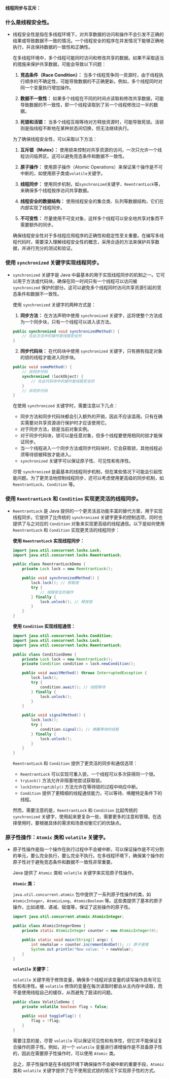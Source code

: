 **线程同步与互斥：**

### 什么是线程安全性。

- 线程安全性是指在多线程环境下，对共享数据的访问和操作不会引发不正确的结果或导致数据不一致的情况。一个线程安全的程序在并发情况下能够正确地执行，并且保持数据的一致性和正确性。

  在多线程环境中，多个线程可能同时访问和修改共享的数据。如果不采取适当的措施来保护共享数据，可能会导致以下问题：

  1. **竞态条件（Race Condition）：** 当多个线程竞争同一资源时，由于线程执行顺序的不确定性，可能导致数据的不正确更新。例如，多个线程同时对同一个变量执行增加操作。

  2. **数据不一致性：** 如果多个线程在不同的时间点读取和修改共享数据，可能导致数据的不一致性，即一个线程读取到了另一个线程修改过一半的数据。

  3. **死锁和活锁：** 当多个线程互相等待对方释放资源时，可能导致死锁。活锁则是指线程不断地在某种状态间切换，但无法继续执行。

  为了确保线程安全性，可以采取以下方法：

  1. **互斥锁（Mutex）：** 使用锁来控制对共享资源的访问，一次只允许一个线程访问临界区。这可以避免竞态条件和数据不一致性。

  2. **原子操作：** 使用原子操作（Atomic Operations）来保证某个操作是不可中断的，如使用原子类或`volatile`关键字。

  3. **线程同步：** 使用同步机制，如`synchronized`关键字、`ReentrantLock`等，来确保多个线程按序访问共享数据。

  4. **线程安全的数据结构：** 使用线程安全的集合类、队列等数据结构，它们在内部实现了线程同步。

  5. **不可变性：** 尽量使用不可变对象，这样多个线程可以安全地共享对象而不需要额外的同步。

  确保线程安全性对于多线程应用程序的正确性和稳定性至关重要。在编写多线程代码时，需要深入理解线程安全性的概念，采用合适的方法来保护共享数据，并进行充分的测试和验证。

### 使用 `synchronized` 关键字实现线程同步。

- `synchronized` 关键字是 Java 中最基本的用于实现线程同步的机制之一。它可以用于方法或代码块，确保在同一时间只有一个线程可以访问被 `synchronized` 保护的部分。这可以避免多个线程同时访问共享资源引起的竞态条件和数据不一致性。

  使用 `synchronized` 关键字的两种方式是：

  1. **同步方法：** 在方法声明中使用 `synchronized` 关键字，这将使整个方法成为一个同步块，只有一个线程可以进入该方法。

  ```java
  public synchronized void synchronizedMethod() {
      // 在此方法中的操作是线程安全的
  }
  ```

  2. **同步代码块：** 在代码块中使用 `synchronized` 关键字，只有拥有指定对象的锁的线程才能进入同步块。

  ```java
  public void someMethod() {
      // 非同步代码
      synchronized (lockObject) {
          // 在此代码块中的操作是线程安全的
      }
      // 非同步代码
  }
  ```

  在使用 `synchronized` 关键字时，需要注意以下几点：

  - 同步方法和同步代码块都会引入额外的开销，因此不应该滥用。只有在确实需要对共享资源进行保护时才应该使用它。
  - 对于同步方法，锁是当前对象实例。
  - 对于同步代码块，锁可以是任意对象，但多个线程要使用相同的锁才能保证同步。
  - 当一个线程进入一个同步方法或同步代码块时，它会获取锁，其他线程必须等待锁被释放才能进入。
  - `synchronized` 关键字可以保证原子性、可见性和有序性。

  尽管 `synchronized` 是最基本的线程同步机制，但在某些情况下可能会引起性能问题。为了更灵活地控制线程同步，还可以考虑使用更高级的同步机制，如 `ReentrantLock`、`Condition` 等。

### 使用 `ReentrantLock` 和 `Condition` 实现更灵活的线程同步。

- `ReentrantLock` 是 Java 提供的一个更灵活且功能丰富的替代方案，用于实现线程同步。它提供了比传统的 `synchronized` 关键字更多的控制选项，同时也提供了与之对应的 `Condition` 对象来实现更高级的线程通信。以下是如何使用 `ReentrantLock` 和 `Condition` 实现更灵活的线程同步：

  **使用 `ReentrantLock` 实现线程同步：**

  ```java
  import java.util.concurrent.locks.Lock;
  import java.util.concurrent.locks.ReentrantLock;
  
  public class ReentrantLockDemo {
      private Lock lock = new ReentrantLock();
  
      public void synchronizedMethod() {
          lock.lock(); // 获取锁
          try {
              // 线程安全的操作
          } finally {
              lock.unlock(); // 释放锁
          }
      }
  }
  ```

  **使用 `Condition` 实现线程通信：**

  ```java
  import java.util.concurrent.locks.Condition;
  import java.util.concurrent.locks.Lock;
  import java.util.concurrent.locks.ReentrantLock;
  
  public class ConditionDemo {
      private Lock lock = new ReentrantLock();
      private Condition condition = lock.newCondition();
  
      public void awaitMethod() throws InterruptedException {
          lock.lock();
          try {
              condition.await(); // 线程等待
          } finally {
              lock.unlock();
          }
      }
  
      public void signalMethod() {
          lock.lock();
          try {
              condition.signal(); // 唤醒等待的线程
          } finally {
              lock.unlock();
          }
      }
  }
  ```

  `ReentrantLock` 和 `Condition` 提供了更灵活的同步和通信选项：

  - `ReentrantLock` 可以实现可重入锁，一个线程可以多次获得同一个锁。
  - `tryLock()` 方法允许非阻塞地尝试获取锁。
  - `lockInterruptibly()` 方法允许在等待锁的过程中响应中断。
  - `Condition` 提供了更精细的线程通信能力，可以等待、唤醒特定条件下的线程。

  然而，需要注意的是，`ReentrantLock` 和 `Condition` 比起传统的 `synchronized` 关键字，使用起来更复杂一些，需要更多的注意和管理。在选择使用时，要根据具体的需求和场景权衡它们的优缺点。

### 原子性操作：`Atomic` 类和 `volatile` 关键字。

- 原子性操作是指一个操作在执行过程中不会被中断，可以保证操作是不可分割的单元，要么完全执行，要么完全不执行。在多线程环境下，确保某个操作的原子性对于避免竞态条件和数据不一致性非常重要。

  Java 提供了 `Atomic` 类和 `volatile` 关键字来实现原子性操作。

  **`Atomic` 类：**

  `java.util.concurrent.atomic` 包中提供了一系列原子性操作的类，如 `AtomicInteger`、`AtomicLong`、`AtomicBoolean` 等。这些类提供了基本的原子操作，比如递增、递减、赋值等，保证了这些操作的原子性。

  ```java
  import java.util.concurrent.atomic.AtomicInteger;
  
  public class AtomicIntegerDemo {
      private static AtomicInteger counter = new AtomicInteger(0);
  
      public static void main(String[] args) {
          int newValue = counter.incrementAndGet(); // 原子递增
          System.out.println("New value: " + newValue);
      }
  }
  ```

  **`volatile` 关键字：**

  `volatile` 关键字用于修饰变量，确保多个线程对该变量的读写操作具有可见性和有序性。被 `volatile` 修饰的变量在每次读取时都会从主内存中读取，而不是使用线程自己的缓存，从而避免了脏读的问题。

  ```java
  public class VolatileDemo {
      private volatile boolean flag = false;
  
      public void toggleFlag() {
          flag = !flag;
      }
  }
  ```

  需要注意的是，尽管 `volatile` 可以保证可见性和有序性，但它并不能保证复合操作的原子性。例如，对一个 `volatile` 变量进行递增操作是不具备原子性的，因此在需要原子性操作时，可以使用 `Atomic` 类。

  总之，原子性操作是在多线程环境下确保操作不会被中断的重要手段，`Atomic` 类和 `volatile` 关键字提供了在不使用显式锁的情况下实现原子性的方式。